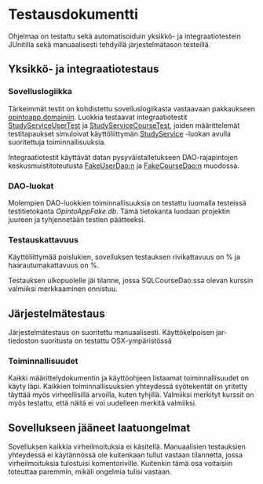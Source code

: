# Testausdokumentti

Ohjelmaa on testattu sekä automatisoiduin yksikkö- ja integraatiotestein JUnitilla sekä manuaalisesti tehdyillä järjestelmätason testeillä.

## Yksikkö- ja integraatiotestaus

### Sovelluslogiikka
Tärkeimmät testit on kohdistettu sovelluslogiikasta vastaavaan pakkaukseen [opintoapp.domainiin](https://github.com/mikkolei/otm-harjoitustyo/tree/master/OpintoApp/src/main/java/opintoapp/domain). Luokkia testaavat integraatiotestit [StudyServiceUserTest](https://github.com/mikkolei/otm-harjoitustyo/blob/master/OpintoApp/src/test/java/opintoapp/domain/StudyServiceUserTest.java) ja [StudyServiceCourseTest](https://github.com/mikkolei/otm-harjoitustyo/blob/master/OpintoApp/src/test/java/opintoapp/domain/StudyServiceCourseTest.java), joiden määrittelemät testitapaukset simuloivat käyttöliittymän [StudyService](https://github.com/mikkolei/otm-harjoitustyo/blob/master/OpintoApp/src/main/java/opintoapp/domain/StudyService.java) -luokan avulla suoritettuja toiminnallisuuksia.

Integraatiotestit käyttävät datan pysyväistalletukseen DAO-rajapintojen keskusmuistitoteutusta [FakeUserDao:n](https://github.com/mikkolei/otm-harjoitustyo/blob/master/OpintoApp/src/test/java/opintoapp/domain/FakeUserDao.java) ja [FakeCourseDao:n](https://github.com/mikkolei/otm-harjoitustyo/blob/master/OpintoApp/src/test/java/opintoapp/domain/FakeCourseDao.java) muodossa.


### DAO-luokat
Molempien DAO-luokkien toiminnallisuuksia on testattu luomalla testeissä testitietokanta *OpintoAppFake.db*. Tämä tietokanta luodaan projektin juureen ja tyhjennetään testien päätteeksi.

### Testauskattavuus
Käyttöliittymää poislukien, sovelluksen testauksen rivikattavuus on % ja haarautumakattavuus on %.

Testauksen ulkopuolelle jäi tilanne, jossa SQLCourseDao:ssa olevan kurssin valmiiksi merkkaaminen onnistuu. 

## Järjestelmätestaus
Järjestelmätestaus on suoritettu manuaalisesti. Käyttökelpoisen jar- tiedoston suoritusta on testattu OSX-ympäristössä

### Toiminnallisuudet
Kaikki määrittelydokumentin ja käyttöohjeen listaamat toiminnallisuudet on käyty läpi. Kaikkien toiminnallisuuksien yhteydessä syötekentät on yritetty täyttää myös virheellisillä arvoilla, kuten tyhjillä. 
Valmiiksi merkityt kurssit on myös testattu, että näitä ei voi uudelleen merkitä valmiiksi.

## Sovellukseen jääneet laatuongelmat
Sovelluksen kaikkia virheilmoituksia ei käsitellä. Manuaalisien testauksien yhteydessä ei käytännössä ole kuitenkaan tullut vastaan tilannetta, jossa virheilmoituksia tulostuisi komentoriville. Kuitenkin tämä osa voitaisiin toteuttaa paremmin, mikäli ongelmia tulisi vastaan. 

